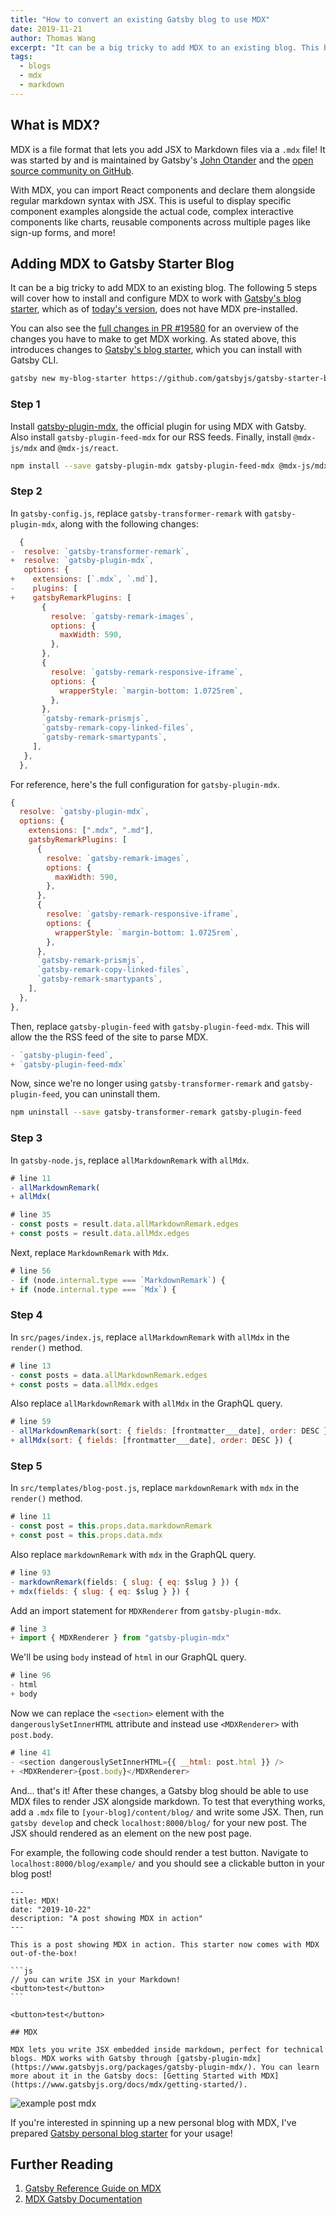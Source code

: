 ```yaml
---
title: "How to convert an existing Gatsby blog to use MDX"
date: 2019-11-21
author: Thomas Wang
excerpt: "It can be a big tricky to add MDX to an existing blog. This blog post covers how to install and configure MDX to Gatsby's blog starter"
tags:
  - blogs
  - mdx
  - markdown
---
```


## What is MDX?

MDX is a file format that lets you add JSX to Markdown files via a `.mdx` file! It was started by and is maintained by Gatsby's [John Otander](https://github.com/johno) and the [open source community on GitHub](https://github.com/mdx-js/mdx).

With MDX, you can import React components and declare them alongside regular markdown syntax with JSX. This is useful to display specific component examples alongside the actual code, complex interactive components like charts, reusable components across multiple pages like sign-up forms, and more!

## Adding MDX to Gatsby Starter Blog

It can be a big tricky to add MDX to an existing blog. The following 5 steps will cover how to install and configure MDX to work with [Gatsby's blog starter](https://github.com/gatsbyjs/gatsby-starter-blog/tree/master), which as of [today's version](https://github.com/gatsbyjs/gatsby-starter-blog/tree/8852c1e51651b902f19706ff2ca9f60dabc25709), does not have MDX pre-installed.

You can also see the [full changes in PR #19580](https://github.com/gatsbyjs/gatsby/pull/19580/files) for an overview of the changes you have to make to get MDX working. As stated above, this introduces changes to [Gatsby's blog starter](https://github.com/gatsbyjs/gatsby-starter-blog/tree/master), which you can install with Gatsby CLI.

```bash
gatsby new my-blog-starter https://github.com/gatsbyjs/gatsby-starter-blog
```

### Step 1

Install [gatsby-plugin-mdx](/packages/gatsby-plugin-mdx/), the official plugin for using MDX with Gatsby. Also install `gatsby-plugin-feed-mdx` for our RSS feeds. Finally, install `@mdx-js/mdx` and `@mdx-js/react`.

```bash
npm install --save gatsby-plugin-mdx gatsby-plugin-feed-mdx @mdx-js/mdx @mdx-js/react
```

### Step 2

In `gatsby-config.js`, replace `gatsby-transformer-remark` with `gatsby-plugin-mdx`, along with the following changes:

```diff:title=gatsby-config.js
  {
-  resolve: `gatsby-transformer-remark`,
+  resolve: `gatsby-plugin-mdx`,
   options: {
+    extensions: [`.mdx`, `.md`],
-    plugins: [
+    gatsbyRemarkPlugins: [
       {
         resolve: `gatsby-remark-images`,
         options: {
           maxWidth: 590,
         },
       },
       {
         resolve: `gatsby-remark-responsive-iframe`,
         options: {
           wrapperStyle: `margin-bottom: 1.0725rem`,
         },
       },
       `gatsby-remark-prismjs`,
       `gatsby-remark-copy-linked-files`,
       `gatsby-remark-smartypants`,
     ],
   },
  },
```

For reference, here's the full configuration for `gatsby-plugin-mdx`.

```js:title=gatsby-config.js
{
  resolve: `gatsby-plugin-mdx`,
  options: {
    extensions: [".mdx", ".md"],
    gatsbyRemarkPlugins: [
      {
        resolve: `gatsby-remark-images`,
        options: {
          maxWidth: 590,
        },
      },
      {
        resolve: `gatsby-remark-responsive-iframe`,
        options: {
          wrapperStyle: `margin-bottom: 1.0725rem`,
        },
      },
      `gatsby-remark-prismjs`,
      `gatsby-remark-copy-linked-files`,
      `gatsby-remark-smartypants`,
    ],
  },
},
```

Then, replace `gatsby-plugin-feed` with `gatsby-plugin-feed-mdx`. This will allow the the RSS feed of the site to parse MDX.

```diff:title=gatsby-config.js
- `gatsby-plugin-feed`,
+ `gatsby-plugin-feed-mdx`
```

Now, since we're no longer using `gatsby-transformer-remark` and `gatsby-plugin-feed`, you can uninstall them.

```bash
npm uninstall --save gatsby-transformer-remark gatsby-plugin-feed
```

### Step 3

In `gatsby-node.js`, replace `allMarkdownRemark` with `allMdx`.

```diff:title=gatsby-node.js
# line 11
- allMarkdownRemark(
+ allMdx(
```

```diff:title=gatsby-node.js
# line 35
- const posts = result.data.allMarkdownRemark.edges
+ const posts = result.data.allMdx.edges
```

Next, replace `MarkdownRemark` with `Mdx`.

```diff:title=gatsby-node.js
# line 56
- if (node.internal.type === `MarkdownRemark`) {
+ if (node.internal.type === `Mdx`) {
```

### Step 4

In `src/pages/index.js`, replace `allMarkdownRemark` with `allMdx` in the `render()` method.

```diff:title=src/pages/index.js
# line 13
- const posts = data.allMarkdownRemark.edges
+ const posts = data.allMdx.edges
```

Also replace `allMarkdownRemark` with `allMdx` in the GraphQL query.

```diff:title=src/pages/index.js
# line 59
- allMarkdownRemark(sort: { fields: [frontmatter___date], order: DESC }) {
+ allMdx(sort: { fields: [frontmatter___date], order: DESC }) {
```

### Step 5

In `src/templates/blog-post.js`, replace `markdownRemark` with `mdx` in the `render()` method.

```diff:title=src/templates/blog-post.js
# line 11
- const post = this.props.data.markdownRemark
+ const post = this.props.data.mdx
```

Also replace `markdownRemark` with `mdx` in the GraphQL query.

```diff:title=src/templates/blog-post.js
# line 93
- markdownRemark(fields: { slug: { eq: $slug } }) {
+ mdx(fields: { slug: { eq: $slug } }) {
```

Add an import statement for `MDXRenderer` from `gatsby-plugin-mdx`.

```diff:title=src/templates/blog-post.js
# line 3
+ import { MDXRenderer } from "gatsby-plugin-mdx"
```

We'll be using `body` instead of `html` in our GraphQL query.

```diff:title=src/templates/blog-post.js
# line 96
- html
+ body
```

Now we can replace the `<section>` element with the `dangerouslySetInnerHTML` attribute and instead use `<MDXRenderer>` with `post.body`.

```diff:title=src/templates/blog-post.js
# line 41
- <section dangerouslySetInnerHTML={{ __html: post.html }} />
+ <MDXRenderer>{post.body}</MDXRenderer>
```

And... that's it! After these changes, a Gatsby blog should be able to use MDX files to render JSX alongside markdown. To test that everything works, add a `.mdx` file to `[your-blog]/content/blog/` and write some JSX. Then, run `gatsby develop` and check `localhost:8000/blog/` for your new post. The JSX should rendered as an element on the new post page.

For example, the following code should render a test button. Navigate to `localhost:8000/blog/example/` and you should see a clickable button in your blog post!

````mdx:title=content/blog/example.mdx
---
title: MDX!
date: "2019-10-22"
description: "A post showing MDX in action"
---

This is a post showing MDX in action. This starter now comes with MDX out-of-the-box!

```js
// you can write JSX in your Markdown!
<button>test</button>
```

<button>test</button>

## MDX

MDX lets you write JSX embedded inside markdown, perfect for technical blogs. MDX works with Gatsby through [gatsby-plugin-mdx](https://www.gatsbyjs.org/packages/gatsby-plugin-mdx/). You can learn more about it in the Gatsby docs: [Getting Started with MDX](https://www.gatsbyjs.org/docs/mdx/getting-started/).
````

![example post mdx](./screenshot.png)

If you're interested in spinning up a new personal blog with MDX, I've prepared [Gatsby personal blog starter](https://github.com/thomaswangio/gatsby-personal-starter-blog) for your usage!

## Further Reading

1. [Gatsby Reference Guide on MDX](/docs/mdx/)
2. [MDX Gatsby Documentation](https://mdxjs.com/getting-started/gatsby)
